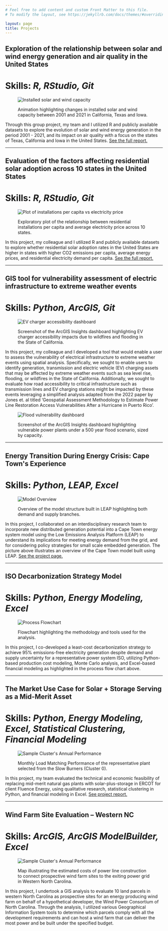 ```yaml
---
# Feel free to add content and custom Front Matter to this file.
# To modify the layout, see https://jekyllrb.com/docs/themes/#overriding-theme-defaults

layout: page
title: Projects
---
```


## Exploration of the relationship between solar and wind energy generation and air quality in the United States
# **Skills:** _R, RStudio, Git_

<figure>

  ![Installed solar and wind capacity](/files/states_gif.gif)
  
  <figcaption>Animation highlighting changes in installed solar and wind capacity between 2001 and 2021 in California, Texas and Iowa.</figcaption>

</figure>

Through this group project, my team and I utilized R and publicly available datasets to explore the evolution of solar and
 wind energy generation in the period 2001 - 2021, and its impact on air quality with a focus on the states of Texas, California
 and Iowa in the United States. [See the full report.](/files/env872_project.html)

---

## Evaluation of the factors affecting residential solar adoption across 10 states in the United States
# **Skills:** _R, RStudio, Git_

<figure>

  ![Plot of installations per capita vs electricity price](/files/installationspercapita_vs_electricityprice.png)

  <figcaption>Exploratory plot of the relationship between residential installations per capita and average electricity price across 10 states.</figcaption>

</figure>

In this project, my colleague and I utilized R and publicly available datasets to explore whether residential solar adoption rates in the United States are higher in states with higher CO2 emissions per capita, average energy prices, and residential electricity demand per capita. [See the full report.](/files/env710_project.html)

---

## GIS tool for vulnerability assessment of electric infrastructure to extreme weather events
# **Skills:** _Python, ArcGIS, Git_

<figure>

  ![EV charger accessibility dashboard](/files/ev_charger_accessibility_dashboard.PNG)

  <figcaption>Screenshot of the ArcGIS Insights dashboard highlighting EV charger accessibility impacts due to wildfires and flooding in the State of California.</figcaption>

</figure>

In this project, my colleague and I developed a tool that would enable a user to assess the vulnerability of electrical infrastructure to extreme weather events using spatial analysis. Specifically, we sought to enable users to identify generation, transmission and electric vehicle (EV) charging assets that may be affected by extreme weather events such as sea level rise, flooding, or wildfires in the State of California. Additionally, we sought to evaluate how road accessibility to critical infrastructure such as transmission lines and EV charging stations might be impacted by these events leveraging a simplified analysis adapted from the 2022 paper by Jones et. al titled ‘Geospatial Assessment Methodology to Estimate Power Line Restoration Access Vulnerabilities After a Hurricane in Puerto Rico’.

<figure>

  ![Flood vulnerability dashboard](/files/flood_vulnerable_power_plants_dashboard.PNG)

  <figcaption>Screenshot of the ArcGIS Insights dashboard highlighting vulnerable power plants under a 500 year flood scenario, sized by capacity.</figcaption>

</figure>

---

## Energy Transition During Energy Crisis: Cape Town's Experience
# **Skills:** _Python, LEAP, Excel_

<figure>

  ![Model Overview](/files/LEAP_model_overview.png)

  <figcaption>Overview of the model structure built in LEAP highlighting both demand and supply branches.</figcaption>

</figure>

In this project, I collaborated on an interdisciplinary research team to incorporate new distributed generation potential into a Cape Town energy system model using the Low Emissions Analysis Platform (LEAP) to understand its implications for meeting energy demand from the grid, and for considering policy strategies for small scale embedded generation. The picture above illustrates an overview of the Cape Town model built using LEAP.
[See the project page.](https://bassconnections.duke.edu/project/energy-transition-during-energy-crisis-cape-towns-experience-2024-2025/)

---

## ISO Decarbonization Strategy Model
# **Skills:** _Python, Energy Modeling, Excel_

<figure>

  ![Process Flowchart](/files/NicISO_flowchart.png)

  <figcaption>Flowchart highlighting the methodology and tools used for the analysis.</figcaption>

</figure>

In this project, I co-developed a least-cost decarbonization strategy to achieve 95% emissions-free electricity generation despite demand and supply uncertainty for a representative power system ISO, utilizing Python-based production cost modeling, Monte Carlo analysis, and Excel-based financial modeling as highlighted in the process flow chart above.

---

## The Market Use Case for Solar + Storage Serving as a Mid-Merit Asset
# **Skills:** _Python, Energy Modeling, Excel, Statistical Clustering, Financial Modeling_

<figure>

  ![Sample Cluster's Annual Performance](/files/slowburners_performance.png)

  <figcaption>Monthly Load Matching Performance of the representative plant selected from the Slow Burners (Cluster 0).</figcaption>

</figure>

In this project, my team evaluated the technical and economic feasibility of replacing mid-merit natural gas plants with solar-plus-storage in ERCOT for client Fluence Energy, using qualitative research, statistical clustering in Python, and financial modeling in Excel.
[See project report.](https://dukespace.lib.duke.edu/items/ecc3998c-da7d-4a35-aac3-6ad453884d83)

---

## Wind Farm Site Evaluation – Western NC
# **Skills:** _ArcGIS, ArcGIS ModelBuilder, Excel_

<figure>

  ![Sample Cluster's Annual Performance](/files/wind_farm_siting_costs.png)

  <figcaption>Map illustrating the estimated costs of power line construction to connect prospective wind farm sites to the exiting power grid in Western North Carolina.</figcaption>

</figure>

In this project, I undertook a GIS analysis to evaluate 10 land parcels in western North Carolina as prospective sites for an energy producing wind farm on behalf of a hypothetical developer, the Wind Power Consortium of North Carolina. Through the analysis, I utilized various Geographical Information System tools to determine which parcels comply with all the development requirements and can host a wind farm that can deliver the most power and be built under the specified budget.


